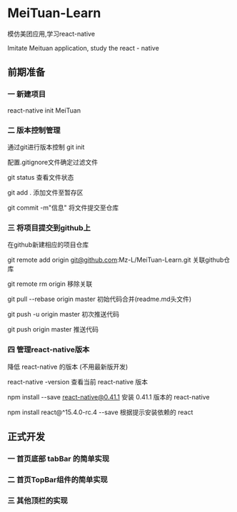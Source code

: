 # MeiTuan-Learn
模仿美团应用,学习react-native

Imitate Meituan application, study the react - native

## 前期准备

### 一 新建项目

react-native init MeiTuan

### 二 版本控制管理

通过git进行版本控制  git init

配置.gitignore文件确定过滤文件

git status  查看文件状态

git add .  添加文件至暂存区

git commit -m"信息"  将文件提交至仓库

### 三 将项目提交到github上

在github新建相应的项目仓库

git remote add origin git@github.com:Mz-L/MeiTuan-Learn.git   关联github仓库

git remote rm origin   移除关联

git pull --rebase origin master   初始代码合并(readme.md头文件)

git push -u origin master   初次推送代码

git push origin master  推送代码

### 四 管理react-native版本

降低 react-native 的版本 (不用最新版开发)

react-native -version   查看当前 react-native 版本

npm install --save react-native@0.41.1   安装 0.41.1 版本的 react-native

npm install react@^15.4.0-rc.4 --save    根据提示安装依赖的 react

## 正式开发

### 一 首页底部 tabBar 的简单实现

### 二 首页TopBar组件的简单实现

### 三 其他顶栏的实现





